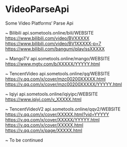 # VideoParseApi
Some Video Platforms‘ Parse Api   
   
~ Bilibili      api.sometools.online/bili/WEBSITE  
           https://www.bilibili.com/video/BVXXXXX  
           https://www.bilibili.com/video/BV1XXXXX-p=7  
           https://www.bilibili.com/bangumi/play/ssXXXXX  
        
~ MangoTV      api.sometools.online/mango/WEBSITE  
          https://www.mgtv.com/b/XXXXX/YYYYY.html  
   
~ TencentVideo      api.sometools.online/qq/WEBSITE  
               https://v.qq.com/x/cover/mzc00200XXXXX.html  
               https://v.qq.com/x/cover/mzc00200XXXXX/YYYYY.html     
     
~ Iqiyi      api.sometools.online/iqiyipc/WEBSITE  
          https://www.iqiyi.com/v_XXXXX.html   
          
~ TencentVideoV2      api.sometools.online/qqv2/WEBSITE  
               https://v.qq.com/x/cover/XXXXX.html?vid=YYYYY  
               https://v.qq.com/x/cover/XXXXX/YYYYY.html     
               https://v.qq.com/x/cover/XXXXX.html      
               https://v.qq.com/x/page/XXXXX.html        
          
~ To be continued
